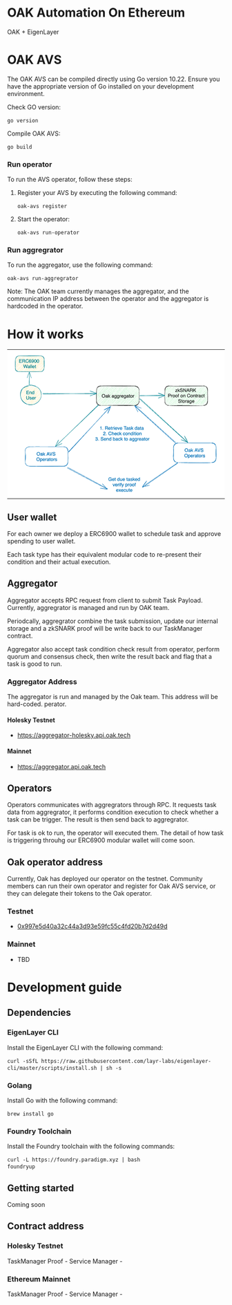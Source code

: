 # OAK Automation On Ethereum

OAK + EigenLayer

# OAK AVS

The OAK AVS can be compiled directly using Go version 10.22. Ensure you have the appropriate version of Go installed on your development environment.

Check GO version:

```
go version
```

Compile OAK AVS:

```
go build
```

### Run operator

To run the AVS operator, follow these steps:
1. Register your AVS by executing the following command:
	```
	oak-avs register 
	```
1. Start the operator:
	```
	oak-avs run-operator
	```

### Run aggregrator

To run the aggregator, use the following command:

```
oak-avs run-aggregrator
```

Note: The OAK team currently manages the aggregator, and the communication IP address between the operator and the aggregator is hardcoded in the operator.

# How it works

<table><tr><td bgcolor='white'><img src="docs/highlevel-diagram.png"/></td></tr></table>


## User wallet

For each owner we deploy a ERC6900 wallet to schedule task and approve spending
to user wallet.

Each task type has their equivalent modular code to re-present their condition
and their actual execution.

## Aggregator

Aggregator accepts RPC request from client to submit Task Payload. Currently, aggregrator is managed and run by OAK team.

Periodcally, aggregrator combine the task submission, update our internal
storage and a zkSNARK proof will be write back to our TaskManager contract.

Aggregator also accept task condition check result from operator, perform quorum
and consensus check, then write the result back and flag that a task is good to
run.

### Aggregator Address

The aggregator is run and managed by the Oak team. This address will be hard-coded.
perator.

#### Holesky Testnet

- https://aggregator-holesky.api.oak.tech

#### Mainnet

- https://aggregator.api.oak.tech

## Operators

Operators communicates with aggregrators through RPC. It requests task data from aggregrator, it performs condition execution to check whether a task can be trigger. The result is then send back to aggregrator.

For task is ok to run, the operator will executed them. The detail of how task
is triggering throuhg our ERC6900 modular wallet will come soon.

## Oak operator address

Currently, Oak has deployed our operator on the testnet. Community members can run their own operator and register for Oak AVS service, or they can delegate their tokens to the Oak operator.

### Testnet

- [0x997e5d40a32c44a3d93e59fc55c4fd20b7d2d49d](https://holesky.eigenlayer.xyz/operator/0x997e5d40a32c44a3d93e59fc55c4fd20b7d2d49d)

### Mainnet

- TBD

# Development guide

## Dependencies

### EigenLayer CLI

Install the EigenLayer CLI with the following command:

```
curl -sSfL https://raw.githubusercontent.com/layr-labs/eigenlayer-cli/master/scripts/install.sh | sh -s
```

### Golang

Install Go with the following command:

```
brew install go
```

### Foundry Toolchain

Install the Foundry toolchain with the following commands:

```
curl -L https://foundry.paradigm.xyz | bash
foundryup
```

## Getting started

Coming soon

## Contract address

### Holesky Testnet

TaskManager Proof - 
Service Manager - 


### Ethereum Mainnet

TaskManager Proof - 
Service Manager - 
